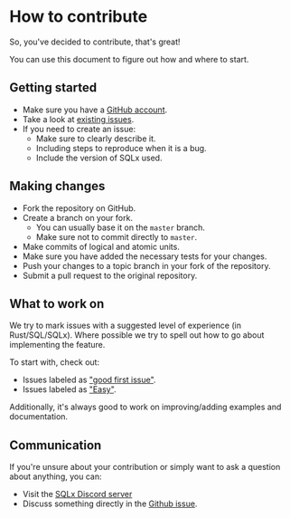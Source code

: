 # How to contribute

So, you've decided to contribute, that's great!

You can use this document to figure out how and where to start.

## Getting started

- Make sure you have a [GitHub account](https://github.com/join).
- Take a look at [existing issues](https://github.com/launchbadge/sqlx/issues).
- If you need to create an issue:
  - Make sure to clearly describe it.
  - Including steps to reproduce when it is a bug.
  - Include the version of SQLx used.

## Making changes

- Fork the repository on GitHub.
- Create a branch on your fork.
  - You can usually base it on the `master` branch.
  - Make sure not to commit directly to `master`.
- Make commits of logical and atomic units.
- Make sure you have added the necessary tests for your changes.
- Push your changes to a topic branch in your fork of the repository.
- Submit a pull request to the original repository.

## What to work on

We try to mark issues with a suggested level of experience (in Rust/SQL/SQLx).
Where possible we try to spell out how to go about implementing the feature.

To start with, check out:
- Issues labeled as ["good first issue"](https://github.com/launchbadge/sqlx/issues?q=is%3Aopen+is%3Aissue+label%3A%22good+first+issue%22).
- Issues labeled as ["Easy"](https://github.com/launchbadge/sqlx/issues?q=is%3Aopen+is%3Aissue+label%3AE-easy).

Additionally, it's always good to work on improving/adding examples and documentation.

## Communication

If you're unsure about your contribution or simply want to ask a question about anything, you can:
- Visit the [SQLx Discord server](https://discord.gg/uuruzJ7)
- Discuss something directly in the [Github issue](https://github.com/launchbadge/sqlx/issues).

